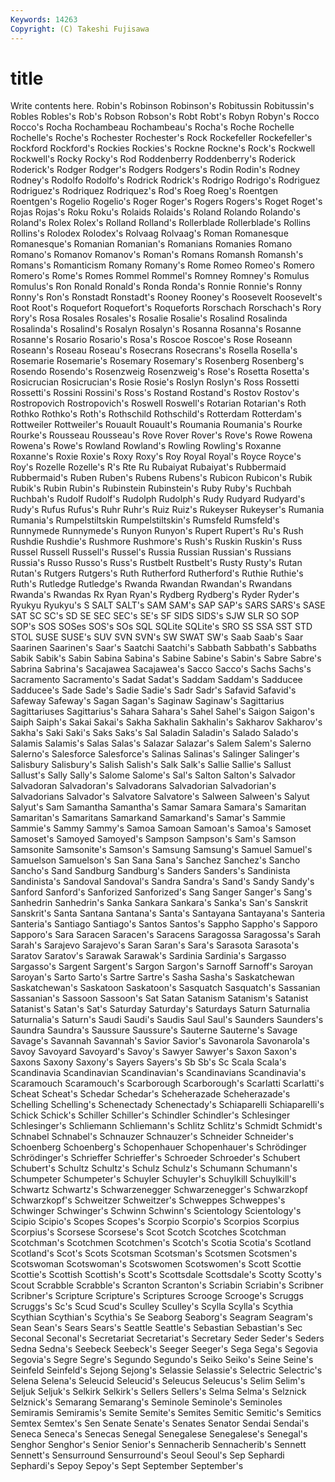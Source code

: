 ```yaml
---
Keywords: 14263 
Copyright: (C) Takeshi Fujisawa
---
```


# title

Write contents here.
Robin's Robinson Robinson's Robitussin Robitussin's Robles Robles's Rob's Robson Robson's
Robt Robt's Robyn Robyn's Rocco Rocco's Rocha Rochambeau Rochambeau's Rocha's
Roche Rochelle Rochelle's Roche's Rochester Rochester's Rock Rockefeller Rockefeller's Rockford
Rockford's Rockies Rockies's Rockne Rockne's Rock's Rockwell Rockwell's Rocky Rocky's
Rod Roddenberry Roddenberry's Roderick Roderick's Rodger Rodger's Rodgers Rodgers's Rodin
Rodin's Rodney Rodney's Rodolfo Rodolfo's Rodrick Rodrick's Rodrigo Rodrigo's Rodriguez
Rodriguez's Rodriquez Rodriquez's Rod's Roeg Roeg's Roentgen Roentgen's Rogelio Rogelio's
Roger Roger's Rogers Rogers's Roget Roget's Rojas Rojas's Roku Roku's
Rolaids Rolaids's Roland Rolando Rolando's Roland's Rolex Rolex's Rolland Rolland's
Rollerblade Rollerblade's Rollins Rollins's Rolodex Rolodex's Rolvaag Rolvaag's Roman Romanesque
Romanesque's Romanian Romanian's Romanians Romanies Romano Romano's Romanov Romanov's Roman's
Romans Romansh Romansh's Romans's Romanticism Romany Romany's Rome Romeo Romeo's
Romero Romero's Rome's Romes Rommel Rommel's Romney Romney's Romulus Romulus's
Ron Ronald Ronald's Ronda Ronda's Ronnie Ronnie's Ronny Ronny's Ron's
Ronstadt Ronstadt's Rooney Rooney's Roosevelt Roosevelt's Root Root's Roquefort Roquefort's
Roqueforts Rorschach Rorschach's Rory Rory's Rosa Rosales Rosales's Rosalie Rosalie's
Rosalind Rosalinda Rosalinda's Rosalind's Rosalyn Rosalyn's Rosanna Rosanna's Rosanne Rosanne's
Rosario Rosario's Rosa's Roscoe Roscoe's Rose Roseann Roseann's Roseau Roseau's
Rosecrans Rosecrans's Rosella Rosella's Rosemarie Rosemarie's Rosemary Rosemary's Rosenberg Rosenberg's
Rosendo Rosendo's Rosenzweig Rosenzweig's Rose's Rosetta Rosetta's Rosicrucian Rosicrucian's Rosie
Rosie's Roslyn Roslyn's Ross Rossetti Rossetti's Rossini Rossini's Ross's Rostand
Rostand's Rostov Rostov's Rostropovich Rostropovich's Roswell Roswell's Rotarian Rotarian's Roth
Rothko Rothko's Roth's Rothschild Rothschild's Rotterdam Rotterdam's Rottweiler Rottweiler's Rouault
Rouault's Roumania Roumania's Rourke Rourke's Rousseau Rousseau's Rove Rover Rover's
Rove's Rowe Rowena Rowena's Rowe's Rowland Rowland's Rowling Rowling's Roxanne
Roxanne's Roxie Roxie's Roxy Roxy's Roy Royal Royal's Royce Royce's
Roy's Rozelle Rozelle's R's Rte Ru Rubaiyat Rubaiyat's Rubbermaid Rubbermaid's
Ruben Ruben's Rubens Rubens's Rubicon Rubicon's Rubik Rubik's Rubin Rubin's
Rubinstein Rubinstein's Ruby Ruby's Ruchbah Ruchbah's Rudolf Rudolf's Rudolph Rudolph's
Rudy Rudyard Rudyard's Rudy's Rufus Rufus's Ruhr Ruhr's Ruiz Ruiz's
Rukeyser Rukeyser's Rumania Rumania's Rumpelstiltskin Rumpelstiltskin's Rumsfeld Rumsfeld's Runnymede Runnymede's
Runyon Runyon's Rupert Rupert's Ru's Rush Rushdie Rushdie's Rushmore Rushmore's
Rush's Ruskin Ruskin's Russ Russel Russell Russell's Russel's Russia Russian
Russian's Russians Russia's Russo Russo's Russ's Rustbelt Rustbelt's Rusty Rusty's
Rutan Rutan's Rutgers Rutgers's Ruth Rutherford Rutherford's Ruthie Ruthie's Ruth's
Rutledge Rutledge's Rwanda Rwandan Rwandan's Rwandans Rwanda's Rwandas Rx Ryan
Ryan's Rydberg Rydberg's Ryder Ryder's Ryukyu Ryukyu's S SALT SALT's
SAM SAM's SAP SAP's SARS SARS's SASE SAT SC SC's
SD SE SEC SEC's SE's SF SIDS SIDS's SJW SLR
SO SOP SOP's SOS SOSes SOS's SOs SQL SQLite SQLite's
SRO SS SSA SST STD STOL SUSE SUSE's SUV SVN
SVN's SW SWAT SW's Saab Saab's Saar Saarinen Saarinen's Saar's
Saatchi Saatchi's Sabbath Sabbath's Sabbaths Sabik Sabik's Sabin Sabina Sabina's
Sabine Sabine's Sabin's Sabre Sabre's Sabrina Sabrina's Sacajawea Sacajawea's Sacco
Sacco's Sachs Sachs's Sacramento Sacramento's Sadat Sadat's Saddam Saddam's Sadducee
Sadducee's Sade Sade's Sadie Sadie's Sadr Sadr's Safavid Safavid's Safeway
Safeway's Sagan Sagan's Saginaw Saginaw's Sagittarius Sagittariuses Sagittarius's Sahara Sahara's
Sahel Sahel's Saigon Saigon's Saiph Saiph's Sakai Sakai's Sakha Sakhalin
Sakhalin's Sakharov Sakharov's Sakha's Saki Saki's Saks Saks's Sal Saladin
Saladin's Salado Salado's Salamis Salamis's Salas Salas's Salazar Salazar's Salem
Salem's Salerno Salerno's Salesforce Salesforce's Salinas Salinas's Salinger Salinger's Salisbury
Salisbury's Salish Salish's Salk Salk's Sallie Sallie's Sallust Sallust's Sally
Sally's Salome Salome's Sal's Salton Salton's Salvador Salvadoran Salvadoran's Salvadorans
Salvadorian Salvadorian's Salvadorians Salvador's Salvatore Salvatore's Salween Salween's Salyut Salyut's
Sam Samantha Samantha's Samar Samara Samara's Samaritan Samaritan's Samaritans Samarkand
Samarkand's Samar's Sammie Sammie's Sammy Sammy's Samoa Samoan Samoan's Samoa's
Samoset Samoset's Samoyed Samoyed's Sampson Sampson's Sam's Samson Samsonite Samsonite's
Samson's Samsung Samsung's Samuel Samuel's Samuelson Samuelson's San Sana Sana's
Sanchez Sanchez's Sancho Sancho's Sand Sandburg Sandburg's Sanders Sanders's Sandinista
Sandinista's Sandoval Sandoval's Sandra Sandra's Sand's Sandy Sandy's Sanford Sanford's
Sanforized Sanforized's Sang Sanger Sanger's Sang's Sanhedrin Sanhedrin's Sanka Sankara
Sankara's Sanka's San's Sanskrit Sanskrit's Santa Santana Santana's Santa's Santayana
Santayana's Santeria Santeria's Santiago Santiago's Santos Santos's Sappho Sappho's Sapporo
Sapporo's Sara Saracen Saracen's Saracens Saragossa Saragossa's Sarah Sarah's Sarajevo
Sarajevo's Saran Saran's Sara's Sarasota Sarasota's Saratov Saratov's Sarawak Sarawak's
Sardinia Sardinia's Sargasso Sargasso's Sargent Sargent's Sargon Sargon's Sarnoff Sarnoff's
Saroyan Saroyan's Sarto Sarto's Sartre Sartre's Sasha Sasha's Saskatchewan Saskatchewan's
Saskatoon Saskatoon's Sasquatch Sasquatch's Sassanian Sassanian's Sassoon Sassoon's Sat Satan
Satanism Satanism's Satanist Satanist's Satan's Sat's Saturday Saturday's Saturdays Saturn
Saturnalia Saturnalia's Saturn's Saudi Saudi's Saudis Saul Saul's Saunders Saunders's
Saundra Saundra's Saussure Saussure's Sauterne Sauterne's Savage Savage's Savannah Savannah's
Savior Savior's Savonarola Savonarola's Savoy Savoyard Savoyard's Savoy's Sawyer Sawyer's
Saxon Saxon's Saxons Saxony Saxony's Sayers Sayers's Sb Sb's Sc
Scala Scala's Scandinavia Scandinavian Scandinavian's Scandinavians Scandinavia's Scaramouch Scaramouch's Scarborough
Scarborough's Scarlatti Scarlatti's Scheat Scheat's Schedar Schedar's Scheherazade Scheherazade's Schelling
Schelling's Schenectady Schenectady's Schiaparelli Schiaparelli's Schick Schick's Schiller Schiller's Schindler
Schindler's Schlesinger Schlesinger's Schliemann Schliemann's Schlitz Schlitz's Schmidt Schmidt's Schnabel
Schnabel's Schnauzer Schnauzer's Schneider Schneider's Schoenberg Schoenberg's Schopenhauer Schopenhauer's Schrödinger
Schrödinger's Schrieffer Schrieffer's Schroeder Schroeder's Schubert Schubert's Schultz Schultz's Schulz
Schulz's Schumann Schumann's Schumpeter Schumpeter's Schuyler Schuyler's Schuylkill Schuylkill's Schwartz
Schwartz's Schwarzenegger Schwarzenegger's Schwarzkopf Schwarzkopf's Schweitzer Schweitzer's Schweppes Schweppes's Schwinger
Schwinger's Schwinn Schwinn's Scientology Scientology's Scipio Scipio's Scopes Scopes's Scorpio
Scorpio's Scorpios Scorpius Scorpius's Scorsese Scorsese's Scot Scotch Scotches Scotchman
Scotchman's Scotchmen Scotchmen's Scotch's Scotia Scotia's Scotland Scotland's Scot's Scots
Scotsman Scotsman's Scotsmen Scotsmen's Scotswoman Scotswoman's Scotswomen Scotswomen's Scott Scottie
Scottie's Scottish Scottish's Scott's Scottsdale Scottsdale's Scotty Scotty's Scout Scrabble
Scrabble's Scranton Scranton's Scriabin Scriabin's Scribner Scribner's Scripture Scripture's Scriptures
Scrooge Scrooge's Scruggs Scruggs's Sc's Scud Scud's Sculley Sculley's Scylla
Scylla's Scythia Scythian Scythian's Scythia's Se Seaborg Seaborg's Seagram Seagram's
Sean Sean's Sears Sears's Seattle Seattle's Sebastian Sebastian's Sec Seconal
Seconal's Secretariat Secretariat's Secretary Seder Seder's Seders Sedna Sedna's Seebeck
Seebeck's Seeger Seeger's Sega Sega's Segovia Segovia's Segre Segre's Segundo
Segundo's Seiko Seiko's Seine Seine's Seinfeld Seinfeld's Sejong Sejong's Selassie
Selassie's Selectric Selectric's Selena Selena's Seleucid Seleucid's Seleucus Seleucus's Selim
Selim's Seljuk Seljuk's Selkirk Selkirk's Sellers Sellers's Selma Selma's Selznick
Selznick's Semarang Semarang's Seminole Seminole's Seminoles Semiramis Semiramis's Semite Semite's
Semites Semitic Semitic's Semitics Semtex Semtex's Sen Senate Senate's Senates
Senator Sendai Sendai's Seneca Seneca's Senecas Senegal Senegalese Senegalese's Senegal's
Senghor Senghor's Senior Senior's Sennacherib Sennacherib's Sennett Sennett's Sensurround Sensurround's
Seoul Seoul's Sep Sephardi Sephardi's Sepoy Sepoy's Sept September September's
